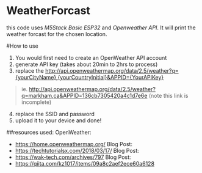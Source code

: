 # WeatherForcast

this code uses *M5Stack Basic ESP32* and *Openweather API*. 
It will print the weather forcast for the chosen location.

#How to use
1. You would first need to create an OpenWeather API account 
2. generate API key (takes about 20min to 2hrs to process)
3. replace the http://api.openweathermap.org/data/2.5/weather?q={yourCityName},{yourCountryInitial}&APPID={YourAPIKey}
> ie. http://api.openweathermap.org/data/2.5/weather?q=markham,ca&APPID=136cb7305420a4c1d7e6e (note this link is incomplete)
4. replace the SSID and password
5. upload it to your device and done! 



##resources used: 
OpenWeather:
- https://home.openweathermap.org/
Blog Post:
- https://techtutorialsx.com/2018/03/17/
Blog Post:
- https://wak-tech.com/archives/797
Blog Post:
- https://qiita.com/kz1017/items/09a8c2aef2ece60a6128
